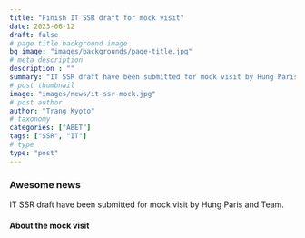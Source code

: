 ```yaml
---
title: "Finish IT SSR draft for mock visit"
date: 2023-06-12
draft: false
# page title background image
bg_image: "images/backgrounds/page-title.jpg"
# meta description
description : ""
summary: "IT SSR draft have been submitted for mock visit by Hung Paris and Team."
# post thumbnail
image: "images/news/it-ssr-mock.jpg"
# post author
author: "Trang Kyoto"
# taxonomy
categories: ["ABET"]
tags: ["SSR", "IT"]
# type
type: "post"
---
```


### Awesome news

IT SSR draft have been submitted for mock visit by Hung Paris and Team.


#### About the mock visit